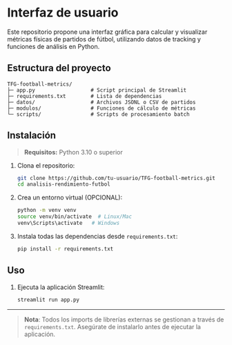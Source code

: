 # Interfaz de usuario

Este repositorio propone una interfaz gráfica para calcular y visualizar métricas físicas de partidos de fútbol, utilizando datos de tracking y funciones de análisis en Python.

## Estructura del proyecto

```
TFG-football-metrics/
├─ app.py                  # Script principal de Streamlit
├─ requirements.txt        # Lista de dependencias
├─ datos/                  # Archivos JSONL o CSV de partidos
├─ modulos/                # Funciones de cálculo de métricas
└─ scripts/                # Scripts de procesamiento batch
```

## Instalación

> **Requisitos:** Python 3.10 o superior

1. Clona el repositorio:

   ```bash
   git clone https://github.com/tu-usuario/TFG-football-metrics.git
   cd analisis-rendimiento-futbol
   ```
2. Crea un entorno virtual (OPCIONAL):

   ```bash
   python -m venv venv
   source venv/bin/activate  # Linux/Mac
   venv\Scripts\activate   # Windows
   ```
3. Instala todas las dependencias desde `requirements.txt`:

   ```bash
   pip install -r requirements.txt
   ```

## Uso

1. Ejecuta la aplicación Streamlit:

   ```bash
   streamlit run app.py
   ```

---

> **Nota**: Todos los imports de librerías externas se gestionan a través de `requirements.txt`. Asegúrate de instalarlo antes de ejecutar la aplicación.
